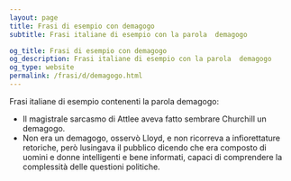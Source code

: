 ```yaml
---
layout: page
title: Frasi di esempio con demagogo 
subtitle: Frasi italiane di esempio con la parola  demagogo

og_title: Frasi di esempio con demagogo 
og_description: Frasi italiane di esempio con la parola  demagogo
og_type: website
permalink: /frasi/d/demagogo.html
---
```


Frasi italiane di esempio contenenti la parola demagogo:


- Il magistrale sarcasmo di Attlee aveva fatto sembrare Churchill un demagogo.
- Non era un demagogo, osservò Lloyd, e non ricorreva a infiorettature retoriche, però lusingava il pubblico dicendo che era composto di uomini e donne intelligenti e bene informati, capaci di comprendere la complessità delle questioni politiche.
